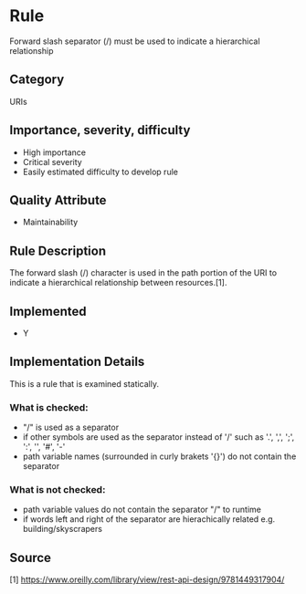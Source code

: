 # Rule
Forward slash separator (/) must be used to indicate a hierarchical relationship
## Category
URIs
## Importance, severity, difficulty
* High importance
* Critical severity
* Easily estimated difficulty to develop rule
## Quality Attribute
* Maintainability 
## Rule Description
The forward slash (/) character is used in the path portion of the URI to indicate a hierarchical relationship between resources.[1].
## Implemented
* Y
## Implementation Details
This is a rule that is examined statically. 
### What is checked:
* "/" is used as a separator
* if other symbols are used as the separator instead of '/' such as '.', ',', ';', ':', '\', '#', '-'
* path variable names (surrounded in curly brakets '{}') do not contain the separator

### What is not checked:
* path variable values do not contain the separator "/" to runtime
* if words left and right of the separator are hierachically related e.g. building/skyscrapers

## Source
[1] https://www.oreilly.com/library/view/rest-api-design/9781449317904/